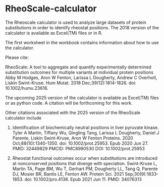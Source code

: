 # RheoScale-calculator
The Rheoscale calculator is used to analyze large datasets of protein substitutions in order to identify rheostat positions.
The 2018 version of the calculator is available as Excel(TM) files or in R.

The first worksheet in the workbook contains information about how to use the calculator.

Please cite:

RheoScale: A tool to aggregate and quantify experimentally determined substitution outcomes for multiple variants at individual protein positions
Abby M Hodges, Aron W Fenton, Larissa L Dougherty, Andrew C Overholt, Liskin Swint-Kruse.  Hum Mutat. 2018 Dec;39(12):1814-1826. doi: 10.1002/humu.23616. 

The upcoming 2025 version of the calculator is available as Excel(TM) files or as python code.  A citation will be forthcoming for this work.

Other citations associated with the 2025 version of the RheoScale calculator include
1. Identification of biochemically neutral positions in liver pyruvate kinase. 
Tyler A Martin, Tiffany Wu, Qingling Tang, Larissa L Dougherty, Daniel J Parente, Liskin Swint-Kruse, Aron W Fenton
Proteins. 2020 Oct;88(10):1340-1350. doi: 10.1002/prot.25953. Epub 2020 Jun 27.
PMID: 32449829 PMCID: PMC8990530 DOI: 10.1002/prot.25953

2. Rheostat functional outcomes occur when substitutions are introduced at nonconserved positions that diverge with speciation.
Swint-Kruse L, Martin TA, Page BM, Wu T, Gerhart PM, Dougherty LL, Tang Q, Parente DJ, Mosier BR, Bantis LE, Fenton AW.
Protein Sci. 2021 Sep;30(9):1833-1853. doi: 10.1002/pro.4136. Epub 2021 Jun 11.  PMID: 34076313 
